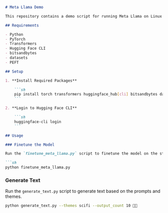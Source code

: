 ```markdown
# Meta Llama Demo

This repository contains a demo script for running Meta Llama on Linux using PyTorch.

## Requirements

- Python
- PyTorch
- Transformers
- Hugging Face CLI
- bitsandbytes
- datasets
- PEFT

## Setup

1. **Install Required Packages**

    ```sh
    pip install torch transformers huggingface_hub[cli] bitsandbytes datasets peft
    ```

2. **Login to Hugging Face CLI**

    ```sh
    huggingface-cli login
    ```

## Usage

### Finetune the Model

Run the `finetune_meta_llama.py` script to finetune the model on the stable-diffusion prompts dataset.

```sh
python finetune_meta_llama.py
```

### Generate Text

Run the `generate_text.py` script to generate text based on the prompts and themes.

```sh
python generate_text.py --themes scifi --output_count 10 🚀🚀
```
